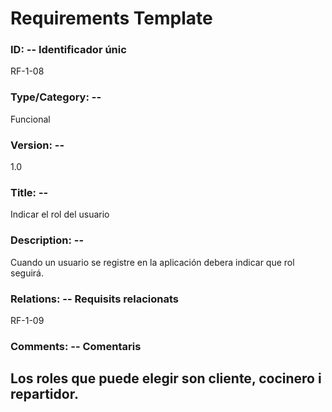 # Requirements Template
### ID: -- Identificador únic
RF-1-08
### Type/Category: -- 
Funcional
### Version: -- 
1.0
### Title: --
Indicar el rol del usuario
### Description: --
Cuando un usuario se registre en la aplicación debera indicar que rol seguirá.
### Relations: -- Requisits relacionats
RF-1-09
### Comments: -- Comentaris
Los roles que puede elegir son cliente, cocinero i repartidor.
---